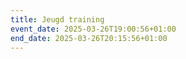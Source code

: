 ```yaml
---
title: Jeugd training
event_date: 2025-03-26T19:00:56+01:00
end_date: 2025-03-26T20:15:56+01:00
---
```

